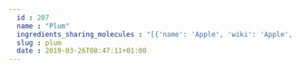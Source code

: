 ```yaml
---
  id : 207
  name : "Plum"
  ingredients_sharing_molecules : "[{'name': 'Apple', 'wiki': 'Apple', 'id': 162, 'category': 'Fruit', 'common_molecules': [89594, 5280443, 5280598, 7997, 5367719, 6054, 17100, 985, 7284, 527, 8159, 9064, 8094, 638278, 1031, 6072, 2733294, 637775, 61030, 5363388, 644104, 7797, 5280511, 650, 8103, 13144, 4788, 26447, 17525, 61020, 247, 8452, 88454, 12180, 853433, 72276, 6560, 638011, 1889, 15394, 5280445, 637566, 429065, 240, 33931, 12209, 5365811, 22873, 8130, 798, 6569, 5281168, 441005, 61177, 5780, 72277, 6561, 65084, 7895, 7165, 10430, 637542, 441484, 107971, 16617, 5284639, 10448, 24838, 31276, 338, 7288, 8723, 11732, 11552, 79803, 1110, 6050, 6654, 8073, 5280804, 6986, 5318042, 5352438, 107905, 31260, 2345, 5280863, 10885, 784, 8857, 61137, 10886, 439341, 7150, 5366074, 5280343, 1549026, 126, 7344, 7654, 7847, 243, 445070, 768, 8091, 14529, 323, 8158, 1183, 9862, 5281708, 637511, 8914, 8314, 6184, 6202, 5284503, 802, 957, 72, 11529, 61503, 999, 643941, 6436017, 8167, 439246, 244, 8768, 7362, 16872, 439263, 1130, 454, 6251, 878, 14228, 444539, 6590, 14896, 18635, 8038, 7858, 7501, 7795, 10393, 5315892, 7770, 11509, 62592, 180, 31251, 65064, 643779, 107, 7762, 439533, 11128, 31289, 998]}, {'name': 'Apricot', 'wiki': 'Apricot', 'id': 164, 'category': 'Fruit', 'common_molecules': [89594, 5280443, 5280598, 7997, 6054, 17100, 7284, 527, 8159, 9064, 8094, 638278, 1031, 7981, 6072, 2733294, 637775, 5363388, 644104, 7797, 5280511, 650, 5367719, 13144, 4788, 26447, 17525, 61020, 247, 8452, 88454, 12180, 853433, 72276, 6560, 638011, 1889, 15394, 5280445, 637566, 240, 33931, 12209, 5365811, 22873, 8130, 798, 6569, 5281168, 441005, 5780, 72277, 6561, 65084, 7895, 637542, 441484, 107971, 16617, 5284639, 10448, 875, 24838, 31276, 338, 7288, 8723, 11552, 79803, 1110, 6050, 6654, 5280804, 6986, 5318042, 5352438, 107905, 31260, 2345, 5280863, 10885, 784, 8857, 10886, 439341, 7150, 5366074, 5280343, 1549026, 638014, 126, 7344, 7654, 7847, 243, 445070, 768, 8091, 14529, 323, 1183, 9862, 5281708, 637511, 8914, 8314, 6184, 6202, 5284503, 802, 957, 72, 61503, 643941, 999, 12813, 439246, 244, 8768, 7362, 16872, 7710, 439263, 1130, 454, 643820, 6251, 878, 14228, 444539, 6590, 14896, 18635, 8038, 7858, 5365069, 7795, 10393, 5315892, 7770, 11509, 180, 65064, 643779, 12777, 107, 439533, 11128, 31289, 998]}, {'name': 'Grape', 'wiki': 'Grape', 'id': 182, 'category': 'Fruit', 'common_molecules': [89594, 5280443, 5280598, 7997, 5367719, 6054, 17100, 985, 7284, 527, 9064, 8094, 638278, 1031, 19602, 6072, 637775, 5363388, 644104, 7797, 5280511, 650, 8103, 13144, 4788, 26447, 17525, 61020, 247, 8452, 12180, 853433, 72276, 6560, 638011, 1889, 15394, 5280445, 637566, 429065, 240, 33931, 12209, 5365811, 22873, 8130, 798, 6569, 441005, 61177, 72277, 6561, 65084, 7895, 10430, 637542, 441484, 107971, 16617, 5284639, 10448, 875, 24838, 31276, 338, 7288, 8723, 11732, 11552, 79803, 1110, 6050, 5280804, 6986, 5318042, 5352438, 107905, 31260, 2345, 5280863, 784, 8857, 439341, 7150, 5366074, 5280343, 1549026, 638014, 126, 4133, 7344, 7654, 7847, 445070, 768, 8091, 323, 8158, 1183, 9862, 5281708, 637511, 8914, 8314, 6184, 6202, 5284503, 802, 957, 72, 61503, 643941, 18827, 6436017, 999, 439246, 244, 8768, 7362, 16872, 439263, 1130, 454, 643820, 6251, 878, 14228, 444539, 6590, 18635, 8038, 7858, 7501, 7795, 10393, 5315892, 11509, 180, 31251, 65064, 643779, 107, 7762, 439533, 11128, 31289, 998]}, {'name': 'Strawberry', 'wiki': 'Strawberry', 'id': 234, 'category': 'Berry', 'common_molecules': [89594, 5280443, 5280598, 7997, 5367719, 6054, 17100, 985, 7284, 527, 9064, 8094, 638278, 1031, 6072, 2733294, 637775, 61030, 5363388, 644104, 7797, 5280511, 650, 12180, 8103, 13144, 4788, 26447, 17525, 61020, 247, 8452, 13204, 853433, 72276, 638011, 1889, 15394, 5280445, 637566, 429065, 240, 33931, 12209, 5365811, 22873, 8130, 798, 6569, 5281168, 441005, 61177, 10886, 72277, 6561, 65084, 7895, 10430, 637542, 441484, 107971, 16617, 5284639, 10448, 24838, 338, 7288, 8723, 11732, 11552, 79803, 1110, 6050, 6654, 5280804, 6986, 5318042, 5352438, 107905, 31260, 2345, 5280863, 10885, 784, 8857, 439341, 7150, 5280343, 1549026, 126, 7654, 7847, 243, 445070, 768, 8091, 323, 8158, 1183, 637520, 9862, 5281708, 637511, 7151, 8314, 6184, 6202, 5284503, 802, 180, 72, 11529, 61503, 999, 643941, 8167, 5352461, 12813, 244, 8768, 439246, 439263, 1130, 454, 643820, 6251, 878, 14228, 444539, 6590, 18635, 8038, 7858, 7501, 7795, 10393, 5315892, 11509, 65064, 643779, 12777, 107, 7762, 439533, 11128, 998]}, {'name': 'Tea', 'wiki': 'Tea', 'id': 310, 'category': 'Plant', 'common_molecules': [89594, 5280443, 5280598, 246728, 5367719, 6054, 17100, 7284, 527, 9064, 8094, 638278, 1031, 19602, 6072, 2733294, 637775, 5363388, 644104, 5280511, 650, 8103, 13144, 4788, 26447, 17525, 61020, 247, 8452, 853433, 5280863, 6560, 638011, 1889, 15394, 5280445, 11468, 637566, 240, 33931, 5365811, 22873, 8130, 798, 6569, 5281168, 441005, 61177, 72277, 6561, 65084, 7165, 10430, 637542, 441484, 107971, 5284639, 10448, 31276, 338, 7288, 8723, 5365049, 11552, 79803, 1110, 6050, 72276, 6654, 5280804, 6986, 7501, 5318042, 5352438, 107905, 31260, 2345, 5352543, 784, 8857, 439341, 7150, 5366074, 5280343, 1549026, 638014, 126, 4133, 7344, 7654, 5281804, 7847, 445070, 768, 8091, 14529, 323, 8158, 1183, 9862, 5281708, 637511, 8914, 8314, 6184, 6202, 5284503, 802, 957, 72, 61503, 643941, 18827, 999, 439246, 244, 8768, 7362, 7710, 439263, 1130, 454, 643820, 6251, 878, 12180, 444539, 6590, 14896, 18635, 7858, 6989, 10393, 5315892, 11509, 180, 65064, 643779, 12777, 107, 439533, 11128, 31289, 998]}]"
  slug : plum
  date : 2019-03-26T08:47:11+01:00
---
```



